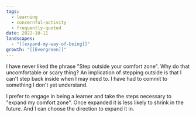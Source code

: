 ```yaml
---
tags:
  - learning
  - concernful-activity
  - frequently-quoted
date: 2022-10-11
landscapes:
  - "[[expand-my-way-of-being]]"
growth: "[[Evergreen]]"
---
```

I have never liked the phrase "Step outside your comfort zone". Why do that uncomfortable or scary thing? An implication of stepping outside is that I can't step back inside when I may need to. I have had to commit to something I don't yet understand.

I prefer to engage in being a learner and take the steps necessary to "expand my comfort zone". Once expanded it is less likely to shrink in the future. And I can choose the direction to expand it in.
